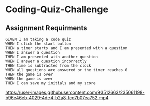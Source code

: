 # Coding-Quiz-Challenge

## Assignment Requirments
```
GIVEN I am taking a code quiz
WHEN I click the start button
THEN a timer starts and I am presented with a question
WHEN I answer a question
THEN I am presented with another question
WHEN I answer a question incorrectly
THEN time is subtracted from the clock
WHEN all questions are answered or the timer reaches 0
THEN the game is over
WHEN the game is over
THEN I can save my initials and my score
```

https://user-images.githubusercontent.com/93512663/235061198-b96e46eb-4029-4de4-b2a8-fcd7b07ea752.mp4
